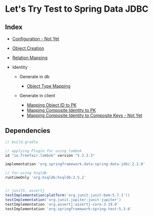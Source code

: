 # Let's Try Test to Spring Data JDBC 



## Index

- [Configuration - Not Yet](docs/JdbcConfiguration.md)
- [Object Creation](docs/ObjectCreation.md)
- [Relation Mapping](docs/RelationMapping.md)

- Identity
  - Generate in db
  
    - [Object Type Mapping](docs/ObjectTypeMapping.md)
  - Generate in client
    
    - [Mapping Object ID to PK](docs/CompositeTypeMapping.md#mapping-object-id-to-pk)
    - [Mapping Composite Identity to PK](docs/CompositeTypeMapping.md#mapping-composite-identity-to-pk)
    - [Mapping Composite Identity to Composite Keys - Not Yet](docs/CompositeTypeMapping.md#mapping-composite-identity-to-composite-keys)
  
  
## Dependencies 

```groovy
// build.gradle

// applying Plugin for using lombok 
id "io.freefair.lombok" version "5.3.3.3"

implementation 'org.springframework.data:spring-data-jdbc:2.2.0'

// for using hsqldb
runtimeOnly 'org.hsqldb:hsqldb:2.5.2'


// junit5, assertj
testImplementation(platform('org.junit:junit-bom:5.7.1'))
testImplementation('org.junit.jupiter:junit-jupiter')
testImplementation 'org.assertj:assertj-core:3.19.0'
testImplementation 'org.springframework:spring-test:5.3.6'
```